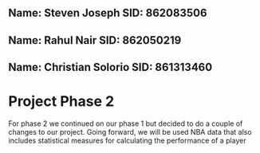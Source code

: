 ## Name: Steven Joseph SID: 862083506 <br>
## Name: Rahul Nair  SID:  862050219<br>
## Name: Christian Solorio  SID: 861313460  <br>

# Project Phase 2 <br>
  For phase 2 we continued on our phase 1 but decided to do a couple of changes to our project. Going forward, we will be used NBA data that also includes statistical measures for calculating the performance of a player <br>
